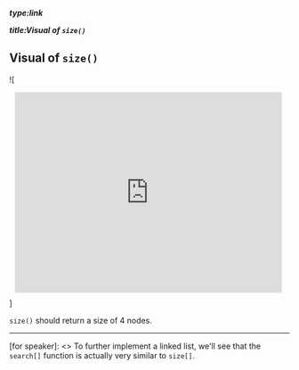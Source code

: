 _**type:link**_

_**title:Visual of `size()`**_

## Visual of `size()`

![<div style="width: 480px; height: 360px; margin: 10px; position: relative;"><iframe allowfullscreen frameborder="0" style="width:480px; height:360px" src="https://www.lucidchart.com/documents/embeddedchart/e89bfe15-787e-4a95-ab8a-331ac9b72d84" id="nHdoMIDHEv0z"></iframe></div>]

`size()` should return a size of 4 nodes.

-------------------------------------------------

[for speaker]: <> To further implement a linked list, we'll see that the `search[]` function is actually very similar to `size[]`.
